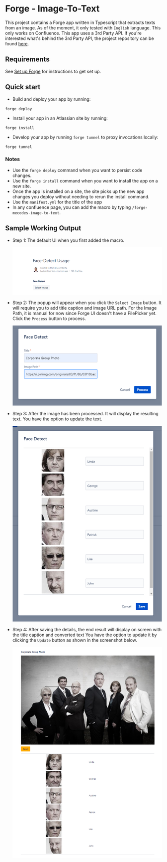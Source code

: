# Forge - Image-To-Text

This project contains a Forge app written in Typescript that extracts texts from an image. As of the moment, it only tested with `English` language. This only works on Confluence. This app uses a 3rd Party API. If you're interested what's behind the 3rd Party API, the project repository can be found [here](https://github.com/mecvillarina/forge-mecodes-face-ocr-api).

## Requirements

See [Set up Forge](https://developer.atlassian.com/platform/forge/set-up-forge/) for instructions to get set up.

## Quick start

- Build and deploy your app by running:

```
forge deploy
```

- Install your app in an Atlassian site by running:

```
forge install
```

- Develop your app by running `forge tunnel` to proxy invocations locally:

```
forge tunnel
```

### Notes

- Use the `forge deploy` command when you want to persist code changes.
- Use the `forge install` command when you want to install the app on a new site.
- Once the app is installed on a site, the site picks up the new app changes you deploy without needing to rerun the install command.
- Use the `manifest.yml` for the title of the app
- In any confluence page, you can add the macro by typing `/forge-mecodes-image-to-text`.

## Sample Working Output

- Step 1: The default UI when you first added the macro.

  ![alt text](https://github.com/mecvillarina/forge-mecodes-face-detect/raw/master/assets/ss1.PNG "Screenshot 1")

- Step 2: The popup will appear when you click the `Select Image` button. It will require you to add title caption and image URL path. For the Image Path, it is manual for now since Forge UI doesn't have a FilePicker yet. Click the `Process` button to process.

  ![alt text](https://github.com/mecvillarina/forge-mecodes-face-detect/raw/master/assets/ss2.PNG "Screenshot 2")

- Step 3: After the image has been processed. It will display the resulting text. You have the option to update the text.

  ![alt text](https://github.com/mecvillarina/forge-mecodes-face-detect/raw/master/assets/ss3.PNG "Screenshot 3")

- Step 4: After saving the details, the end result will display on screen with the title caption and converted text You have the option to update it by clicking the `Update` button as shown in the screenshot below.

  ![alt text](https://github.com/mecvillarina/forge-mecodes-face-detect/raw/master/assets/ss4.PNG "Screenshot 4")
